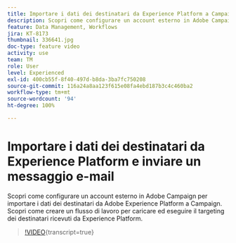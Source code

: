 ```yaml
---
title: Importare i dati dei destinatari da Experience Platform a Campaign
description: Scopri come configurare un account esterno in Adobe Campaign per importare i dati dei destinatari da Adobe Experience Platform a Campaign. Scopri come creare un flusso di lavoro per caricare ed eseguire il targeting dei destinatari ricevuti da Experience Platform.
feature: Data Management, Workflows
jira: KT-8173
thumbnail: 336641.jpg
doc-type: feature video
activity: use
team: TM
role: User
level: Experienced
exl-id: 400cb55f-8f40-497d-b8da-3ba7fc750208
source-git-commit: 116a24a8aa123f615e08fa4ebd187b3c4c460ba2
workflow-type: tm+mt
source-wordcount: '94'
ht-degree: 100%

---
```


# Importare i dati dei destinatari da Experience Platform e inviare un messaggio e-mail

Scopri come configurare un account esterno in Adobe Campaign per importare i dati dei destinatari da Adobe Experience Platform a Campaign. Scopri come creare un flusso di lavoro per caricare ed eseguire il targeting dei destinatari ricevuti da Experience Platform.

>[!VIDEO](https://video.tv.adobe.com/v/336641?quality=12&learn=on){transcript=true}

